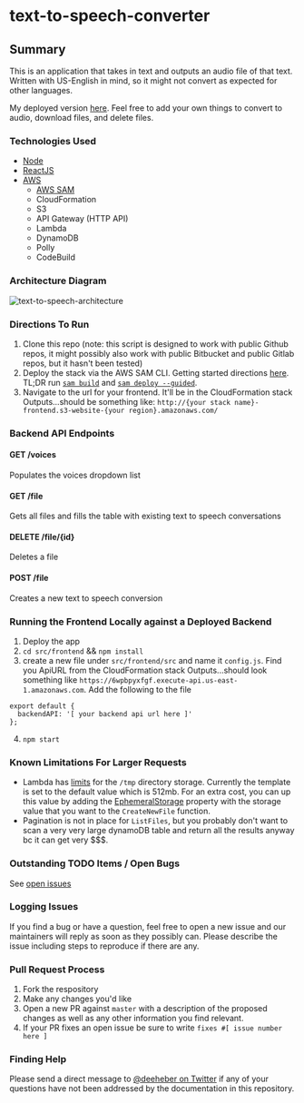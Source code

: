 # text-to-speech-converter

## Summary
This is an application that takes in text and outputs an audio file of that text. Written with US-English in mind, so it might not convert as expected for other languages.

My deployed version [here](http://text-to-speech-frontend.s3-website-us-west-2.amazonaws.com/). Feel free to add your own things to convert to audio, download files, and delete files.

### Technologies Used
- [Node](https://nodejs.org/)
- [ReactJS](https://reactjs.org/)
- [AWS](https://aws.amazon.com/)
  - [AWS SAM](https://aws.amazon.com/serverless/sam/)
  - CloudFormation
  - S3
  - API Gateway (HTTP API)
  - Lambda
  - DynamoDB
  - Polly
  - CodeBuild

### Architecture Diagram

![text-to-speech-architecture](https://user-images.githubusercontent.com/12616554/156626768-d509d604-b52f-42e5-9600-e8b2fe588ca7.png)


### Directions To Run
1. Clone this repo (note: this script is designed to work with public Github repos, it might possibly also work with public Bitbucket and public Gitlab repos, but it hasn't been tested)
2. Deploy the stack via the AWS SAM CLI. Getting started directions [here](https://docs.aws.amazon.com/serverless-application-model/latest/developerguide/serverless-sam-cli-install.html). TL;DR run [`sam build`](https://docs.aws.amazon.com/serverless-application-model/latest/developerguide/sam-cli-command-reference-sam-build.html) and [`sam deploy --guided`](https://docs.aws.amazon.com/serverless-application-model/latest/developerguide/sam-cli-command-reference-sam-deploy.html).
3. Navigate to the url for your frontend. It'll be in the CloudFormation stack Outputs...should be something like: `http://{your stack name}-frontend.s3-website-{your region}.amazonaws.com/`

### Backend API Endpoints
#### GET /voices
Populates the voices dropdown list

#### GET /file
Gets all files and fills the table with existing text to speech conversations

#### DELETE /file/{id}
Deletes a file

#### POST /file
Creates a new text to speech conversion

### Running the Frontend Locally against a Deployed Backend
1. Deploy the app
2. `cd src/frontend` && `npm install`
3. create a new file under `src/frontend/src` and name it `config.js`. Find you ApiURL from the CloudFormation stack Outputs...should look something like `https://6wpbpyxfgf.execute-api.us-east-1.amazonaws.com`. Add the following to the file
  ```
  export default {
    backendAPI: '[ your backend api url here ]'
  };
  ```
4. `npm start`

### Known Limitations For Larger Requests
- Lambda has [limits](https://docs.aws.amazon.com/lambda/latest/dg/limits.html) for the `/tmp` directory storage. Currently the template is set to the default value which is 512mb. For an extra cost, you can up this value by adding the [EphemeralStorage](https://docs.aws.amazon.com/serverless-application-model/latest/developerguide/sam-resource-function.html#sam-function-ephemeralstorage) property with the storage value that you want to the `CreateNewFile` function.
- Pagination is not in place for `ListFiles`, but you probably don't want to scan a very very large dynamoDB table and return all the results anyway bc it can get very $$$.

### Outstanding TODO Items / Open Bugs
See [open issues](https://github.com/deeheber/text-to-speech-converter/issues)

### Logging Issues
If you find a bug or have a question, feel free to open a new issue and our maintainers will reply as soon as they possibly can. Please describe the issue including steps to reproduce if there are any.

### Pull Request Process
1. Fork the respository
2. Make any changes you'd like
3. Open a new PR against `master` with a description of the proposed changes as well as any other information you find relevant.
4. If your PR fixes an open issue be sure to write `fixes #[ issue number here ]`

### Finding Help
Please send a direct message to [@deeheber on Twitter](https://twitter.com/deeheber) if any of your questions have not been addressed by the documentation in this repository.
